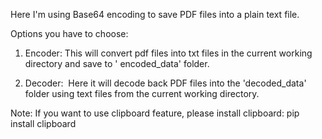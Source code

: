 Here I'm using Base64 encoding to save PDF files into a plain text file.

Options you have to choose:

1. Encoder:
This will convert pdf files into txt files in the current working directory and save to ' encoded_data' folder.

2. Decoder: 
Here it will decode back PDF files into the 'decoded_data' folder using text files from the current working directory.

Note:
If you want to use clipboard feature, please install clipboard: pip install clipboard